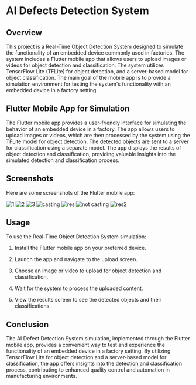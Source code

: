 # AI Defects Detection System

## Overview

This project is a Real-Time Object Detection System designed to simulate the functionality of an embedded device commonly used in factories. The system includes a Flutter mobile app that allows users to upload images or videos for object detection and classification. The system utilizes TensorFlow Lite (TFLite) for object detection, and a server-based model for object classification. The main goal of the mobile app is to provide a simulation environment for testing the system's functionality with an embedded device in a factory setting.

## Flutter Mobile App for Simulation

The Flutter mobile app provides a user-friendly interface for simulating the behavior of an embedded device in a factory. The app allows users to upload images or videos, which are then processed by the system using the TFLite model for object detection. The detected objects are sent to a server for classification using a separate model. The app displays the results of object detection and classification, providing valuable insights into the simulated detection and classification process.

## Screenshots

Here are some screenshots of the Flutter mobile app:

![1](https://github.com/ahmedaadel/Ai-Defects-Detection-System/assets/101002059/c072da02-f35a-456a-820c-278e4d460ceb=250*250)
![2](https://github.com/ahmedaadel/Ai-Defects-Detection-System/assets/101002059/cdc05169-310c-4fe9-97ac-3b9523dcd783)
![3](https://github.com/ahmedaadel/Ai-Defects-Detection-System/assets/101002059/b41a427c-b8e9-4fbf-9760-fac8f1e5cc0f)
![casting](https://github.com/ahmedaadel/Ai-Defects-Detection-System/assets/101002059/3a147f98-26a2-4602-a5b0-0b1633b6ae22)
![res](https://github.com/ahmedaadel/Ai-Defects-Detection-System/assets/101002059/39a500f9-bb47-4c54-a8b5-6f872453e839)
![not casting](https://github.com/ahmedaadel/Ai-Defects-Detection-System/assets/101002059/f589dead-2b88-464a-86f4-28f19e5f8fba)
![res2](https://github.com/ahmedaadel/Ai-Defects-Detection-System/assets/101002059/8f93a065-2b0f-4ee5-af31-507b28a71c2d)


## Usage

To use the Real-Time Object Detection System simulation:

1. Install the Flutter mobile app on your preferred device.

2. Launch the app and navigate to the upload screen.

3. Choose an image or video to upload for object detection and classification.

4. Wait for the system to process the uploaded content.

5. View the results screen to see the detected objects and their classifications.

## Conclusion

The AI Defect Detection System simulation, implemented through the Flutter mobile app, provides a convenient way to test and experience the functionality of an embedded device in a factory setting. By utilizing TensorFlow Lite for object detection and a server-based model for classification, the app offers insights into the detection and classification process, contributing to enhanced quality control and automation in manufacturing environments.
